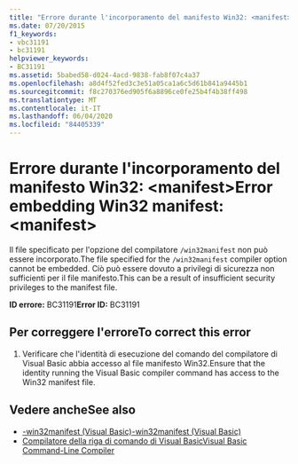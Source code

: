```yaml
---
title: "Errore durante l'incorporamento del manifesto Win32: <manifest>"
ms.date: 07/20/2015
f1_keywords:
- vbc31191
- bc31191
helpviewer_keywords:
- BC31191
ms.assetid: 5babed58-d024-4acd-9838-fab8f07c4a37
ms.openlocfilehash: a8d4f52fed3c3e51a05ca1a6c5d61b841a9445b1
ms.sourcegitcommit: f8c270376ed905f6a8896ce0fe25b4f4b38ff498
ms.translationtype: MT
ms.contentlocale: it-IT
ms.lasthandoff: 06/04/2020
ms.locfileid: "84405339"
---
```

# <a name="error-embedding-win32-manifest-manifest"></a><span data-ttu-id="cd5b7-102">Errore durante l'incorporamento del manifesto Win32: \<manifest></span><span class="sxs-lookup"><span data-stu-id="cd5b7-102">Error embedding Win32 manifest: \<manifest></span></span>
<span data-ttu-id="cd5b7-103">Il file specificato per l'opzione del compilatore `/win32manifest` non può essere incorporato.</span><span class="sxs-lookup"><span data-stu-id="cd5b7-103">The file specified for the `/win32manifest` compiler option cannot be embedded.</span></span> <span data-ttu-id="cd5b7-104">Ciò può essere dovuto a privilegi di sicurezza non sufficienti per il file manifesto.</span><span class="sxs-lookup"><span data-stu-id="cd5b7-104">This can be a result of insufficient security privileges to the manifest file.</span></span>  
  
 <span data-ttu-id="cd5b7-105">**ID errore:** BC31191</span><span class="sxs-lookup"><span data-stu-id="cd5b7-105">**Error ID:** BC31191</span></span>  
  
## <a name="to-correct-this-error"></a><span data-ttu-id="cd5b7-106">Per correggere l'errore</span><span class="sxs-lookup"><span data-stu-id="cd5b7-106">To correct this error</span></span>  
  
1. <span data-ttu-id="cd5b7-107">Verificare che l'identità di esecuzione del comando del compilatore di Visual Basic abbia accesso al file manifesto Win32.</span><span class="sxs-lookup"><span data-stu-id="cd5b7-107">Ensure that the identity running the Visual Basic compiler command has access to the Win32 manifest file.</span></span>  
  
## <a name="see-also"></a><span data-ttu-id="cd5b7-108">Vedere anche</span><span class="sxs-lookup"><span data-stu-id="cd5b7-108">See also</span></span>

- [<span data-ttu-id="cd5b7-109">-win32manifest (Visual Basic)</span><span class="sxs-lookup"><span data-stu-id="cd5b7-109">-win32manifest (Visual Basic)</span></span>](../reference/command-line-compiler/win32manifest.md)
- [<span data-ttu-id="cd5b7-110">Compilatore della riga di comando di Visual Basic</span><span class="sxs-lookup"><span data-stu-id="cd5b7-110">Visual Basic Command-Line Compiler</span></span>](../reference/command-line-compiler/index.md)
